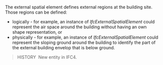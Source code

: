 The external spatial element defines external regions at the building site. Those regions can be defined:

* logically - for example, an instance of _IfcExternalSpatialElement_ could represent the air space around the building without having an own shape representation, or
* physically - for example, an instance of _IfcExternalSpatialElement_ could represent the sloping ground around the building to identify the part of the external building envelop that is below ground.

> HISTORY&nbsp; New entity in IFC4.
